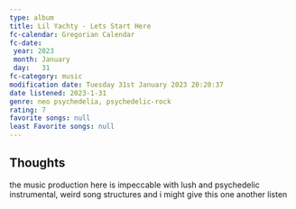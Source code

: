 ```yaml
---
type: album 
title: Lil Yachty - Lets Start Here
fc-calendar: Gregorian Calendar
fc-date: 
 year: 2023
 month: January
 day:   31
fc-category: music
modification date: Tuesday 31st January 2023 20:20:37
date listened: 2023-1-31 
genre: neo psychedelia, psychedelic-rock 
rating: 7
favorite songs: null
least Favorite songs: null
---
```

## Thoughts

the music production here is impeccable with lush and psychedelic instrumental, weird song structures and i might give this one another listen  